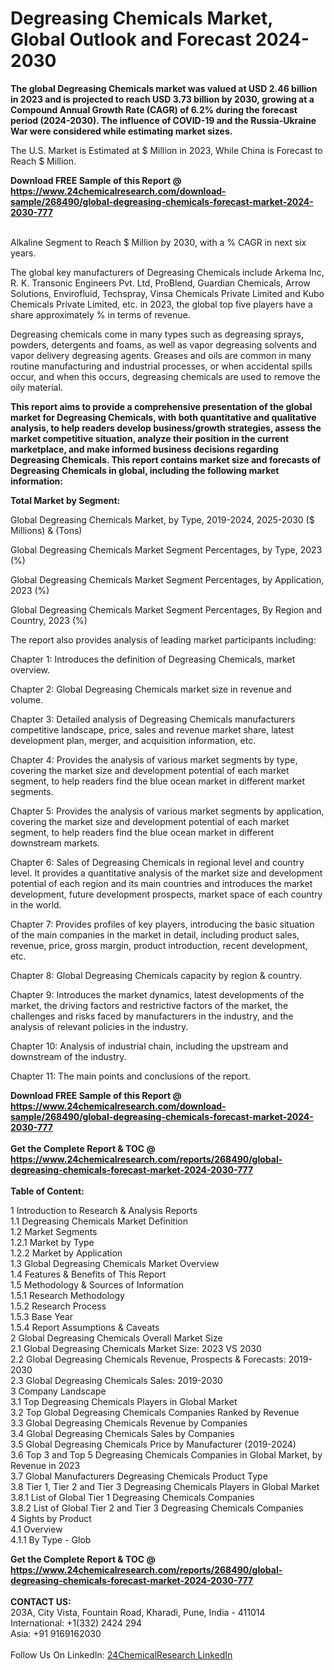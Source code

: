 <h1>Degreasing Chemicals Market, Global Outlook and Forecast 2024-2030</h1><p><strong>The global Degreasing Chemicals market was valued at USD 2.46 billion in 2023 and is projected to reach USD 3.73 billion by 2030, growing at a Compound Annual Growth Rate (CAGR) of 6.2% during the forecast period (2024-2030). The influence of COVID-19 and the Russia-Ukraine War were considered while estimating market sizes.</strong></p><p>
</p><p>The U.S. Market is Estimated at $ Million in 2023, While China is Forecast to Reach $ Million.</p><div><b>Download FREE Sample of this Report @ 
            <a href="https://www.24chemicalresearch.com/download-sample/268490/global-degreasing-chemicals-forecast-market-2024-2030-777">
            https://www.24chemicalresearch.com/download-sample/268490/global-degreasing-chemicals-forecast-market-2024-2030-777</a></b></div><br><p>
Alkaline Segment to Reach $ Million by 2030, with a % CAGR in next six years.</p><p>
The global key manufacturers of Degreasing Chemicals include Arkema Inc, R. K. Transonic Engineers Pvt. Ltd, ProBlend, Guardian Chemicals, Arrow Solutions, Envirofluid, Techspray, Vinsa Chemicals Private Limited and Kubo Chemicals Private Limited, etc. in 2023, the global top five players have a share approximately % in terms of revenue.</p><p>
Degreasing chemicals come in many types such as degreasing sprays, powders, detergents and foams, as well as vapor degreasing solvents and vapor delivery degreasing agents. Greases and oils are common in many routine manufacturing and industrial processes, or when accidental spills occur, and when this occurs, degreasing chemicals are used to remove the oily material.</p><p>
</p><p><strong>This report aims to provide a comprehensive presentation of the global market for Degreasing Chemicals, with both quantitative and qualitative analysis, to help readers develop business/growth strategies, assess the market competitive situation, analyze their position in the current marketplace, and make informed business decisions regarding Degreasing Chemicals. This report contains market size and forecasts of Degreasing Chemicals in global, including the following market information:</strong></p><p>
</p><p>
<strong>Total Market by Segment:</strong></p><p>
Global Degreasing Chemicals Market, by Type, 2019-2024, 2025-2030 ($ Millions) &amp; (Tons)</p><p>
Global Degreasing Chemicals Market Segment Percentages, by Type, 2023 (%)</p><p>
</p><p>
Global Degreasing Chemicals Market Segment Percentages, by Application, 2023 (%)</p><p>
</p><p>
Global Degreasing Chemicals Market Segment Percentages, By Region and Country, 2023 (%)</p><p>
</p><p>
The report also provides analysis of leading market participants including:</p><p>
</p><p>
</p><p>
Chapter 1: Introduces the definition of Degreasing Chemicals, market overview.</p><p>
Chapter 2: Global Degreasing Chemicals market size in revenue and volume.</p><p>
Chapter 3: Detailed analysis of Degreasing Chemicals manufacturers competitive landscape, price, sales and revenue market share, latest development plan, merger, and acquisition information, etc.</p><p>
Chapter 4: Provides the analysis of various market segments by type, covering the market size and development potential of each market segment, to help readers find the blue ocean market in different market segments.</p><p>
Chapter 5: Provides the analysis of various market segments by application, covering the market size and development potential of each market segment, to help readers find the blue ocean market in different downstream markets.</p><p>
Chapter 6: Sales of Degreasing Chemicals in regional level and country level. It provides a quantitative analysis of the market size and development potential of each region and its main countries and introduces the market development, future development prospects, market space of each country in the world.</p><p>
Chapter 7: Provides profiles of key players, introducing the basic situation of the main companies in the market in detail, including product sales, revenue, price, gross margin, product introduction, recent development, etc.</p><p>
Chapter 8: Global Degreasing Chemicals capacity by region &amp; country.</p><p>
Chapter 9: Introduces the market dynamics, latest developments of the market, the driving factors and restrictive factors of the market, the challenges and risks faced by manufacturers in the industry, and the analysis of relevant policies in the industry.</p><p>
Chapter 10: Analysis of industrial chain, including the upstream and downstream of the industry.</p><p>
Chapter 11: The main points and conclusions of the report.</p><div><b>Download FREE Sample of this Report @ 
            <a href="https://www.24chemicalresearch.com/download-sample/268490/global-degreasing-chemicals-forecast-market-2024-2030-777">
            https://www.24chemicalresearch.com/download-sample/268490/global-degreasing-chemicals-forecast-market-2024-2030-777</a></b></div><br><div><b>Get the Complete Report & TOC @ 
            <a href="https://www.24chemicalresearch.com/reports/268490/global-degreasing-chemicals-forecast-market-2024-2030-777">
            https://www.24chemicalresearch.com/reports/268490/global-degreasing-chemicals-forecast-market-2024-2030-777</a></b></div><br>
            <b>Table of Content:</b><p>1 Introduction to Research & Analysis Reports<br />
    1.1 Degreasing Chemicals Market Definition<br />
    1.2 Market Segments<br />
        1.2.1 Market by Type<br />
        1.2.2 Market by Application<br />
    1.3 Global Degreasing Chemicals Market Overview<br />
    1.4 Features & Benefits of This Report<br />
    1.5 Methodology & Sources of Information<br />
        1.5.1 Research Methodology<br />
        1.5.2 Research Process<br />
        1.5.3 Base Year<br />
        1.5.4 Report Assumptions & Caveats<br />
2 Global Degreasing Chemicals Overall Market Size<br />
    2.1 Global Degreasing Chemicals Market Size: 2023 VS 2030<br />
    2.2 Global Degreasing Chemicals Revenue, Prospects & Forecasts: 2019-2030<br />
    2.3 Global Degreasing Chemicals Sales: 2019-2030<br />
3 Company Landscape<br />
    3.1 Top Degreasing Chemicals Players in Global Market<br />
    3.2 Top Global Degreasing Chemicals Companies Ranked by Revenue<br />
    3.3 Global Degreasing Chemicals Revenue by Companies<br />
    3.4 Global Degreasing Chemicals Sales by Companies<br />
    3.5 Global Degreasing Chemicals Price by Manufacturer (2019-2024)<br />
    3.6 Top 3 and Top 5 Degreasing Chemicals Companies in Global Market, by Revenue in 2023<br />
    3.7 Global Manufacturers Degreasing Chemicals Product Type<br />
    3.8 Tier 1, Tier 2 and Tier 3 Degreasing Chemicals Players in Global Market<br />
        3.8.1 List of Global Tier 1 Degreasing Chemicals Companies<br />
        3.8.2 List of Global Tier 2 and Tier 3 Degreasing Chemicals Companies<br />
4 Sights by Product<br />
    4.1 Overview<br />
        4.1.1 By Type - Glob</p><div><b>Get the Complete Report & TOC @ 
            <a href="https://www.24chemicalresearch.com/reports/268490/global-degreasing-chemicals-forecast-market-2024-2030-777">
            https://www.24chemicalresearch.com/reports/268490/global-degreasing-chemicals-forecast-market-2024-2030-777</a></b></div><br><b>CONTACT US:</b><br>
            203A, City Vista, Fountain Road, Kharadi, Pune, India - 411014<br>
            International: +1(332) 2424 294<br>
            Asia: +91 9169162030 <br><br>
            Follow Us On LinkedIn: <a href="https://www.linkedin.com/company/24chemicalresearch/">24ChemicalResearch LinkedIn</a>